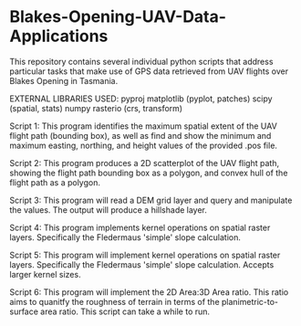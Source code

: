# Blakes-Opening-UAV-Data-Applications
This repository contains several individual python scripts that address particular tasks that make use of GPS data retrieved from UAV flights over Blakes Opening in Tasmania. 

EXTERNAL LIBRARIES USED:
pyproj
matplotlib (pyplot, patches)
scipy (spatial, stats)
numpy
rasterio (crs, transform)

Script 1:
This program identifies the maximum spatial extent of the UAV flight path (bounding box), as well as find and show the minimum and maximum easting, northing, and height values
of the provided .pos file.

Script 2:
This program produces a 2D scatterplot of the UAV flight path, showing the flight path bounding box as a polygon, and convex hull of the flight path as a polygon.

Script 3:
This program will read a DEM grid layer and query and manipulate the values. The output will produce a hillshade layer.

Script 4:
This program implements kernel operations on spatial raster layers. Specifically the Fledermaus 'simple' slope calculation.

Script 5:
This program will implement kernel operations on spatial raster layers. Specifically the Fledermaus 'simple' slope calculation. Accepts larger kernel sizes.

Script 6: 
This program will implement the 2D Area:3D Area ratio. This ratio aims to quanitfy the roughness of terrain in terms of the planimetric-to-surface area ratio.
This script can take a while to run.
